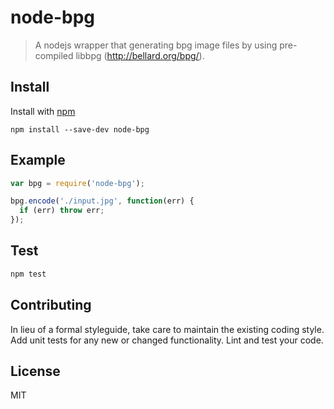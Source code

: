 # node-bpg

> A nodejs wrapper that generating bpg image files by using pre-compiled libbpg (http://bellard.org/bpg/).


## Install

Install with [npm](https://npmjs.org/package/gulp-react)

```
npm install --save-dev node-bpg
```


## Example

```js
var bpg = require('node-bpg');

bpg.encode('./input.jpg', function(err) {
  if (err) throw err;
});

```


## Test

```js
npm test
```


## Contributing

In lieu of a formal styleguide, take care to maintain the existing coding style.
Add unit tests for any new or changed functionality. Lint and test your code.


## License

MIT